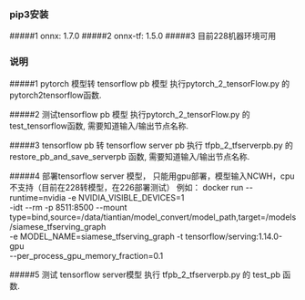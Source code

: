 ### pip3安装

#####1 onnx: 1.7.0
#####2 onnx-tf: 1.5.0
#####3 目前228机器环境可用

### 说明

#####1 pytorch 模型转 tensorflow pb 模型
执行pytorch_2_tensorFlow.py 的 pytorch2tensorflow函数.

#####2 测试tensorflow pb 模型
执行pytorch_2_tensorFlow.py 的 test_tensorflow函数, 需要知道输入/输出节点名称.

#####3 tensorflow pb 转 tensorflow server pb
执行 tfpb_2_tfserverpb.py 的 restore_pb_and_save_serverpb 函数, 需要知道输入/输出节点名称.

#####4 部署tensorflow server 模型， 只能用gpu部署，模型输入NCWH，cpu不支持（目前在228转模型，在226部署测试）
例如： docker run --runtime=nvidia -e NVIDIA_VISIBLE_DEVICES=1 \
-idt --rm -p 8511:8500 --mount type=bind,source=/data/tiantian/model_convert/model_path,target=/models/siamese_tfserving_graph \
-e MODEL_NAME=siamese_tfserving_graph -t tensorflow/serving:1.14.0-gpu \
--per_process_gpu_memory_fraction=0.1

#####5 测试 tensorflow server模型
执行 tfpb_2_tfserverpb.py 的 test_pb 函数.

